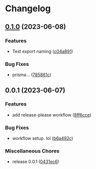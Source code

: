 # Changelog

## [0.1.0](https://github.com/Borgund/workshop-registration/compare/v0.0.1...v0.1.0) (2023-06-08)


### Features

* Test export naming ([c04a891](https://github.com/Borgund/workshop-registration/commit/c04a8919ebdb607ad87bf1b0e9ed3dd3c14c2d3a))


### Bug Fixes

* prisma... ([785861c](https://github.com/Borgund/workshop-registration/commit/785861c61528870d9a23cf877f3a347d74d47a16))

## 0.0.1 (2023-06-07)


### Features

* add release-please workflow ([8ff6cce](https://github.com/Borgund/workshop-registration/commit/8ff6cce708a433be3bb7a6dfdf01f50a79b3c8a9))


### Bug Fixes

* workflow setup. lol ([b6a492c](https://github.com/Borgund/workshop-registration/commit/b6a492c8e7cdb5b3426cfdd3c0a9da5d483ec562))


### Miscellaneous Chores

* release 0.0.1 ([0431ec6](https://github.com/Borgund/workshop-registration/commit/0431ec6e11a24a1ce97af2411365626c4a3f26a1))
